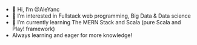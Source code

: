 - 👋 Hi, I’m @AleYanc
- 👀 I’m interested in Fullstack web programming, Big Data & Data science
- 🌱 I’m currently learning The MERN Stack and Scala (pure Scala and Play! framework)
- Always learning and eager for more knowledge!

<!---
AleYanc/AleYanc is a ✨ special ✨ repository because its `README.md` (this file) appears on your GitHub profile.
You can click the Preview link to take a look at your changes.
--->
